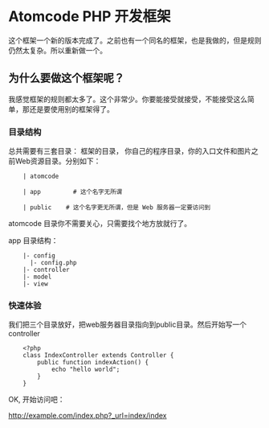 Atomcode PHP 开发框架
========

这个框架一个新的版本完成了。之前也有一个同名的框架，也是我做的，但是规则仍然太复杂。所以重新做一个。

为什么要做这个框架呢？
--------
我感觉框架的规则都太多了。这个非常少。你要能接受就接受，不能接受这么简单，那还是要使用别的框架得了。

### 目录结构

总共需要有三套目录： 框架的目录， 你自己的程序目录，你的入口文件和图片之前Web资源目录。分别如下：

		| atomcode
		
		| app         # 这个名字无所谓
		
		| public	# 这个名字更无所谓，但是 Web 服务器一定要访问到

atomcode 目录你不需要关心，只需要找个地方放就行了。

app 目录结构：

		|- config
		  |- config.php
		|- controller
		|- model
		|- view


### 快速体验

我们把三个目录放好，把web服务器目录指向到public目录。然后开始写一个 controller

		<?php
		class IndexController extends Controller {
			public function indexAction() {
				echo "hello world";
			}
		}

OK, 开始访问吧：

http://example.com/index.php?_url=index/index